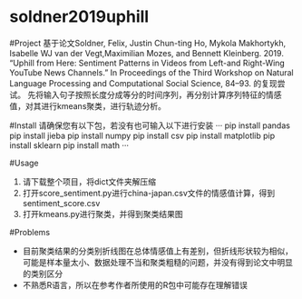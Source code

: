 # soldner2019uphill

#Project
基于论文Soldner, Felix, Justin Chun-ting Ho, Mykola Makhortykh, Isabelle WJ van der Vegt,Maximilian Mozes, and Bennett Kleinberg. 2019. “Uphill from Here: Sentiment Patterns 
in Videos from Left-and Right-Wing YouTube News Channels.” In Proceedings of the Third Workshop on Natural Language Processing and Computational Social Science, 84–93. 的复现尝试。
先将输入句子按照长度分成等分的时间序列，再分别计算序列特征的情感值，对其进行kmeans聚类，进行轨迹分析。



#Install
请确保您有以下包，若没有也可输入以下进行安装
···
pip install pandas
pip install jieba
pip install numpy
pip install csv
pip install matplotlib
pip install sklearn
pip install math
···



#Usage
1. 请下载整个项目，将dict文件夹解压缩
2. 打开score_sentiment.py进行china-japan.csv文件的情感值计算，得到sentiment_score.csv
3. 打开kmeans.py进行聚类，并得到聚类结果图



#Problems
* 目前聚类结果的分类别折线图在总体情感值上有差别，但折线形状较为相似，可能是样本量太小、数据处理不当和聚类粗糙的问题，并没有得到论文中明显的类别区分
* 不熟悉R语言，所以在参考作者所使用的R包中可能存在理解错误

